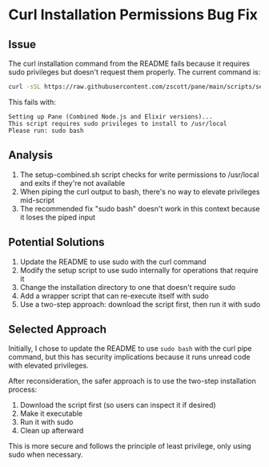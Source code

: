# Curl Installation Permissions Bug Fix

## Issue
The curl installation command from the README fails because it requires sudo privileges but doesn't request them properly. The current command is:

```bash
curl -sSL https://raw.githubusercontent.com/zscott/pane/main/scripts/setup-combined.sh | bash
```

This fails with:
```
Setting up Pane (Combined Node.js and Elixir versions)...
This script requires sudo privileges to install to /usr/local
Please run: sudo bash
```

## Analysis
1. The setup-combined.sh script checks for write permissions to /usr/local and exits if they're not available
2. When piping the curl output to bash, there's no way to elevate privileges mid-script
3. The recommended fix "sudo bash" doesn't work in this context because it loses the piped input

## Potential Solutions
1. Update the README to use sudo with the curl command
2. Modify the setup script to use sudo internally for operations that require it
3. Change the installation directory to one that doesn't require sudo
4. Add a wrapper script that can re-execute itself with sudo
5. Use a two-step approach: download the script first, then run it with sudo

## Selected Approach
Initially, I chose to update the README to use `sudo bash` with the curl pipe command, but this has security implications because it runs unread code with elevated privileges.

After reconsideration, the safer approach is to use the two-step installation process:
1. Download the script first (so users can inspect it if desired)
2. Make it executable
3. Run it with sudo
4. Clean up afterward

This is more secure and follows the principle of least privilege, only using sudo when necessary.